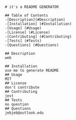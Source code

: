 
                # it's a README GENERATOR

                ## Table of Contents
                -[Description](#Description)
                -[Installation] (#Installation)
                -[Usage] (#Usage)
                -[License] (#License)
                -[Contributing] (#Contributing)
                -[Tests] (#Tests)
                -[Questions] (#Questions)

                ## Description
                web

                ## Installation
                use me to generate README
                ## Usage
                MIT
                ## License
                don't contribute
                ## Contributing
                jest
                ## Tests
                no question
                ## Questions
                jebjeb@outlook.edu
                
                